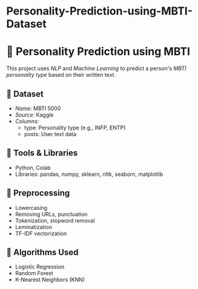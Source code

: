 # Personality-Prediction-using-MBTI-Dataset
# 🧠 Personality Prediction using MBTI

This project uses *NLP* and *Machine Learning* to predict a person's *MBTI personality type* based on their written text.

## 📁 Dataset

- *Name:* MBTI 5000  
- *Source:* Kaggle  
- *Columns:*
  - type: Personality type (e.g., INFP, ENTP)
  - posts: User text data

## 🔧 Tools & Libraries

- Python, Colab  
- Libraries: pandas, numpy, sklearn, nltk, seaborn, matplotlib

## 🧹 Preprocessing

- Lowercasing  
- Removing URLs, punctuation  
- Tokenization, stopword removal  
- Lemmatization  
- TF-IDF vectorization

## 🤖 Algorithms Used

- Logistic Regression  
- Random Forest  
- K-Nearest Neighbors (KNN)
